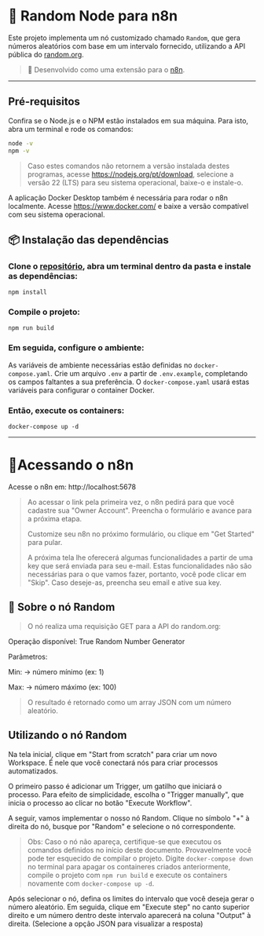 # 🧩 Random Node para n8n

Este projeto implementa um nó customizado chamado `Random`, que gera números aleatórios com base em um intervalo fornecido, utilizando a API pública do [random.org](https://www.random.org/).

> 📌 Desenvolvido como uma extensão para o [n8n](https://n8n.io/).

---

## Pré-requisitos

Confira se o Node.js e o NPM estão instalados em sua máquina. Para isto, abra um terminal e rode os comandos:

```bash
node -v
npm -v
```

> Caso estes comandos não retornem a versão instalada destes programas, acesse https://nodejs.org/pt/download, selecione a versão 22 (LTS) para seu sistema operacional, baixe-o e instale-o.

A aplicação Docker Desktop também é necessária para rodar o n8n localmente. Acesse https://www.docker.com/ e baixe a versão compatível com seu sistema operacional.

## 📦 Instalação das dependências

### Clone o [repositório](https://github.com/SMtHR/n8n-nodes-random), abra um terminal dentro da pasta e instale as dependências:

```
npm install
```

### Compile o projeto:

```
npm run build
```

### Em seguida, configure o ambiente:

As variáveis de ambiente necessárias estão definidas no `docker-compose.yaml`. Crie um arquivo `.env` a partir de `.env.example`, completando os campos faltantes a sua preferência. O `docker-compose.yaml` usará estas variáveis para configurar o container Docker.

### Então, execute os containers:

```
docker-compose up -d
```

---

# 🔹Acessando o n8n

Acesse o n8n em: http://localhost:5678

> Ao acessar o link pela primeira vez, o n8n pedirá para que você cadastre sua "Owner Account". Preencha o formulário e avance para a próxima etapa.
>
> Customize seu n8n no próximo formulário, ou clique em "Get Started" para pular.
>
> A próxima tela lhe oferecerá algumas funcionalidades a partir de uma key que será enviada para seu e-mail. Estas funcionalidades não são necessárias para o que vamos fazer, portanto, você pode clicar em "Skip". Caso deseje-as, preencha seu email e ative sua key.

## 🧩 Sobre o nó Random

> O nó realiza uma requisição GET para a API do random.org:

Operação disponível: True Random Number Generator

Parâmetros:

Min: → número mínimo (ex: 1)

Max: → número máximo (ex: 100)

> O resultado é retornado como um array JSON com um número aleatório.

## Utilizando o nó Random

Na tela inicial, clique em "Start from scratch" para criar um novo Workspace. É nele que você conectará nós para criar processos automatizados.

O primeiro passo é adicionar um Trigger, um gatilho que iniciará o processo. Para efeito de simplicidade, escolha o "Trigger manually", que inicia o processo ao clicar no botão "Execute Workflow".

A seguir, vamos implementar o nosso nó Random. Clique no símbolo "+" à direita do nó, busque por "Random" e selecione o nó correspondente.

> Obs: Caso o nó não apareça, certifique-se que executou os comandos definidos no início deste documento. Provavelmente você pode ter esquecido de compilar o projeto. Digite `docker-compose down` no terminal para apagar os containeres criados anteriormente, compile o projeto com `npm run build` e execute os containers novamente com `docker-compose up -d`.

Após selecionar o nó, defina os limites do intervalo que você deseja gerar o número aleatório. Em seguida, clique em "Execute step" no canto superior direito e um número dentro deste intervalo aparecerá na coluna "Output" à direita. (Selecione a opção JSON para visualizar a resposta)
